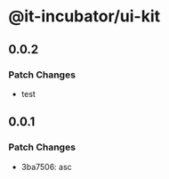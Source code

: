 # @it-incubator/ui-kit

## 0.0.2
### Patch Changes

- test

## 0.0.1
### Patch Changes

- 3ba7506: asc
